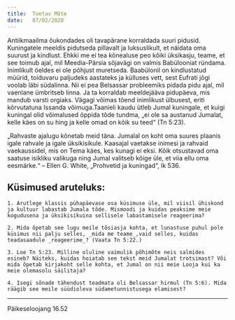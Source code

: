 ```yaml
---
title:  Toetav Mõte
date:   07/02/2020
---
```


Antiikmaailma õukondades oli tavapärane korraldada suuri pidusid. Kuningatele meeldis pidutseda pillavalt ja luksuslikult, et näidata oma suurust ja kindlust. Ehkki me ei tea kõnealuse peo kõiki üksikasju, teame, et see toimub ajal, mil Meedia-Pärsia sõjavägi on valmis Babülooniat ründama. Inimlikult öeldes ei ole põhjust muretseda. Baabülonil on kindlustatud müürid, toiduvaru paljudeks aastateks ja külluses vett, sest Eufrati jõgi voolab läbi südalinna. Nii ei pea Belsassar probleemiks pidada pidu ajal, mil vaenlane ümbritseb linna. Ja ta korraldab meeldejääva pidupäeva, mis mandub varsti orgiaks. Vägagi võimas tõend inimlikust ülbusest, eriti kõrvutatuna Issanda võimuga.Taanieli kaudu ütleb Jumal kuningale, et kuigi kuningal olid võimalused õppida tõde tundma, „ei ole sa austanud Jumalat, kelle käes on su hing ja kelle omad on kõik su teed“ (Tn 5:23).

„Rahvaste ajalugu kõnetab meid täna. Jumalal on koht oma suures plaanis igale rahvale ja igale üksikisikule. Kaasajal vaetakse inimesi ja rahvaid vaekaussidel, mis on Tema käes, kes kunagi ei eksi. Kõik otsustavad oma saatuse isikliku valikuga ning Jumal valitseb kõige üle, et viia ellu oma eesmärke.“ – Ellen G. White, „Prohvetid ja kuningad“, lk 536.

## Küsimused aruteluks:

`1. Arutlege klassis pühapäevase osa küsimuse üle, mil viisil ühiskond ja kultuur labastab Jumala tõde. Mismoodi ja kuidas peaksime meie kogudusena ja üksikisikuina sellisele labastamisele reageerima?`

`2. Mida õpetab see lugu meile tõsiasja kohta, et lunastuse puhul pole küsimus nii palju selles, _mida me teame_,vaid selles, kuidas teadasaadule _reageerime_? (Vaata Tn 5:22.)`

`3. Loe Tn 5:23. Milline oluline vaimulik põhimõte neis salmides esineb? Näiteks, kuidas hoiatab see tekst meid Jumalat trotsimast? Või mida õpetab kirjakoht selle kohta, et Jumal on nii meie Looja kui ka meie olemasolu säilitaja?`

`4. Isegi sõnade tähendust teadmata oli Belsassar hirmul (Tn 5:6). Mida räägib see meile süüdioleva südametunnistusega elamisest?`

---
Päikeseloojang 16.52
